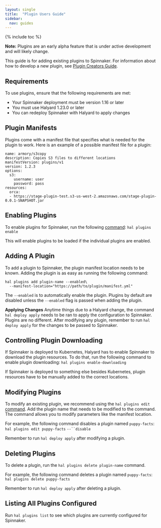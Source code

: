 ```yaml
---
layout: single
title:  "Plugin Users Guide"
sidebar:
  nav: guides
---
```


{% include toc %}

<div class="notice--danger">
  <strong>Note:</strong> Plugins are an early alpha feature that is under active development and will likely change.
</div>

This guide is for adding existing plugins to Spinnaker. For information about how to develop a new plugin, see [Plugin Creators Guide](/guides/developer/plugin-creators). 

## Requirements

To use plugins, ensure that the following requirements are met:
* Your Spinnaker deployment must be version 1.16 or later
* You must use Halyard 1.23.0 or later
* You can redeploy Spinnaker with Halyard to apply changes


## Plugin Manifests

Plugins come with a manifest file that specifies what is needed for the plugin to work. Here is an example of a possible manifest file for a plugin:

```
name: armory/s3copy
description: Copies S3 files to different locations
manifestVersion: plugins/v1
version: 1.2.3
options:
  s3:
    username: user
    password: pass
resources:
  orca:
  - https://stage-plugin-test.s3-us-west-2.amazonaws.com/stage-plugin-0.0.1-SNAPSHOT.jar
```
## Enabling Plugins

To enable plugins for Spinnaker, run the following [command](https://www.spinnaker.io/reference/halyard/commands/#hal-plugins-enable):
`hal plugins enable`

This will enable plugins to be loaded if the individual plugins are enabled.

## Adding A Plugin

To add a plugin to Spinnaker, the plugin manifest location needs to be known. Adding the plugin is as easy as running the following command:

```
hal plugins add plugin-name --enabled\
  --manifest-location="https://path/to/plugin/manifest.yml"
```
The `--enabled` is to automatically enable the plugin. Plugins by default are disabled unless the `--enabled` flag is passed when adding the plugin.

**Applying Changes**
Anytime things due to a Halyard change, the command `hal deploy apply` needs to be ran to apply the configuration to Spinnaker. Plugins are no different. After modifying any plugin, remember to run `hal deploy apply` for the changes to be passed to Spinnaker.

## Controlling Plugin Downloading

If Spinnaker is deployed to Kubernetes, Halyard has to enable Spinnaker to download the plugin resources. To do that, run the following command to enable plugin downloading:
`hal plugins enable-downloading` 

If Spinnaker is deployed to something else besides Kubernetes, plugin resources have to be manually added to the correct locations.

## Modifying Plugins

To modify an existing plugin, we recommend using the `hal plugins edit` [command](https://www.spinnaker.io/reference/halyard/commands/#hal-plugins-edit). Add the plugin name that needs to be modified to the command. The command allows you to modify parameters like the manifest location.

For example, the following command disables a plugin named `puppy-facts`:
`hal plugins edit puppy-facts` `--``disable` 

Remember to run `hal deploy apply` after modifying a plugin.

## Deleting Plugins

To delete a plugin, run the `hal plugins delete plugin-name` command.

For example, the following command deletes a plugin named `puppy-facts`:
`hal plugins delete puppy-facts`

Remember to run `hal deploy apply` after deleting a plugin.

## Listing All Plugins Configured

Run `hal plugins list` to see which plugins are currently configured for Spinnaker.
